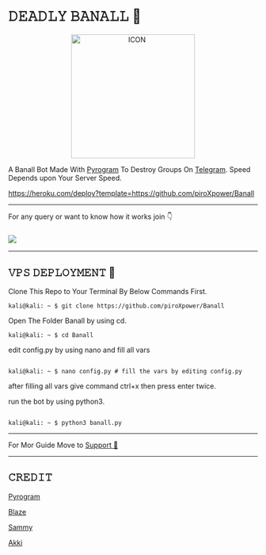 # 𝙳𝙴𝙰𝙳𝙻𝚈 𝙱𝙰𝙽𝙰𝙻𝙻 🚫

<p align="center"><img src="https://telegra.ph/file/3cdb65b6d72babdb39941.jpg" alt="ICON" width="250" height="250"/></p>

A Banall Bot Made With [Pyrogram](https://docs.pyrogram.org/)  To Destroy Groups On [Telegram](https://telegram.org/).
Speed Depends upon Your Server Speed.

https://heroku.com/deploy?template=https://github.com/piroXpower/Banall


______________________________

For any query or want to know how it works join 👇
### <a href="https://t.me/TheDeadlyBots"><img src="https://telegra.ph/file/8ef5ff8acca6c6e4c7dd7.jpg?logo=Telegram"></a>

______________________________

## 𝚅𝙿𝚂 𝙳𝙴𝙿𝙻𝙾𝚈𝙼𝙴𝙽𝚃 🚀

Clone This Repo to Your Terminal By Below Commands First.

```console
kali@kali: ~ $ git clone https://github.com/piroXpower/Banall
```


Open The Folder Banall by using cd.

``` console
kali@kali: ~ $ cd Banall

```


edit config.py by using nano and fill all vars 

```console

kali@kali: ~ $ nano config.py # fill the vars by editing config.py

```

after filling all vars give command ctrl+x then press enter twice.

run the bot by using python3.
 
```console

kali@kali: ~ $ python3 banall.py

```
______________________________

For Mor Guide Move to [Support 🚨](https://t.me/TheDeadlyBots)

______________________________

## 𝙲𝚁𝙴𝙳𝙸𝚃 

[Pyrogram](https://www.pyrogram.org)

[Blaze](https://t.me/Elric_xD)

[Sammy](https://t.me/SonOfTyagi)

[Akki](https://t.me/GodFatherAkki)
